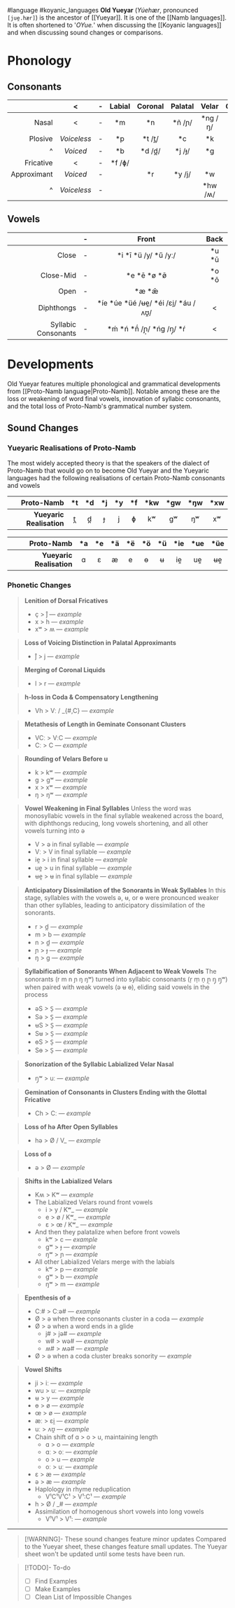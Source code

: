 #language #koyanic_languages 
**Old Yueyar** (*Yúehær*, pronounced `[jue̯.hær]`) is the ancestor of [[Yueyar]]. It is one of the [[Namb languages]]. It is often shortened to '*OYue.*' when discussing the [[Koyanic languages]] and when discussing sound changes or comparisons.

# Phonology
## Consonants

|             |      <      | -   | Labial  | Coronal  | Palatal |  Velar   | Glottal |
| -----------:|:-----------:| --- |:-------:|:--------:|:-------:|:--------:|:-------:|
|       Nasal |      <      | -   |   \*m   |   \*n    | \*ñ /ɲ/ | \*ng /ŋ/ |         |
|     Plosive | *Voiceless* | -   |   \*p   | \*t /t̪/ |   \*c   |   \*k    |         |
|           ^ |  *Voiced*   | -   |   \*b   | \*d /d̪/ | \*j /ɟ/ |   \*g    |         |
|   Fricative |      <      | -   | \*f /ɸ/ |          |         |          |   \*h   |
| Approximant |  *Voiced*   | -   |         |   \*r    | \*y /j/ |   \*w    |         |
|           ^ | *Voiceless* | -   |         |          |         | \*hw /ʍ/ |         |

## Vowels

|                     | -   |                   Front                    |   Back   |
| ------------------: | --- | :----------------------------------------: | :------: |
|               Close | -   |         \*i \*ī \*ü /y/ \*ű /yː/         | \*u \*ū |
|           Close-Mid | -   |             \*e \*ē \*ø \*ø̄              | \*o \*ō |
|                Open | -   |                  \*æ \*ǣ                  |          |
|          Diphthongs | -   | \*íe \*úe \*üé /ʉe̯/ \*éi /ɛi̯/ \*áu /ʌʊ̯/ |    <     |
| Syllabic Consonants | -   |    \*ḿ \*ń \*ñ́ /ɲ̩/ \*ńg /ŋ̩/ \*ŕ     |    <     |

# Developments
Old Yueyar features multiple phonological and grammatical developments from [[Proto-Namb language|Proto-Namb]]. Notable among these are the loss or weakening of word final vowels, innovation of syllabic consonants, and the total loss of Proto-Namb's grammatical number system.
## Sound Changes
### Yueyaric Realisations of Proto-Namb
The most widely accepted theory is that the speakers of the dialect of Proto-Namb that would go on to become Old Yueyar and the Yueyaric languages had the following realisations of certain Proto-Namb consonants and vowels

|           **Proto-Namb** | \*t | \*d | \*j | \*y | \*f | \*kw | \*gw | \*ŋw | \*xw |
| ------------------------:|:---:|:---:|:---:|:---:|:---:|:----:|:----:|:----:|:----:|
| **Yueyaric Realisation** | t̪  | d̪  |  ɟ  |  j  |  ɸ  |  kʷ  |  gʷ  |  ŋʷ  |  xʷ  |

|           **Proto-Namb** | \*a | \*e | \*ä | \*ë | \*ö | \*ü | \*ie | \*ue | \*üe |
| ------------------------:|:---:|:---:|:---:|:---:|:---:|:---:|:----:|:----:|:----:|
| **Yueyaric Realisation** |  ɑ  |  ɛ  |  æ  |  e  |  ɵ  |  ʉ  | ie̯  | ue̯  | ʉe̯  |

### Phonetic Changes

> **Lenition of Dorsal Fricatives**
> - ç > j̊ — *example*
> - x > h — *example*
> - xʷ > ʍ — *example*

> **Loss of Voicing Distinction in Palatal Approximants**
> - j̊ > j — *example*

>**Merging of Coronal Liquids**
>- l > r — *example*

>**h-loss in Coda & Compensatory Lengthening**
>- Vh > Vː / \_{#,C} — *example*

> **Metathesis of Length in Geminate Consonant Clusters**
> - VCː > VːC — *example*
> - Cː > C — *example*

>**Rounding of Velars Before u**
>- k > kʷ  — *example*
>- g > gʷ  — *example*
>- x > xʷ  — *example*
>- ŋ > ŋʷ  — *example*

>**Vowel Weakening in Final Syllables**
>Unless the word was monosyllabic vowels in the final syllable weakened across the board, with diphthongs reducing, long vowels shortening, and all other vowels turning into ə
>- V > ə in final syllable — *example*
>- Vː > V in final syllable — *example*
>- ie̯ > i in final syllable — *example*
>- ue̯ > u in final syllable — *example*
>- ʉe̯ > ʉ in final syllable — *example*

>**Anticipatory Dissimilation of the Sonorants in Weak Syllables**
>In this stage, syllables with the vowels ə, ʉ, or ɵ were pronounced weaker than other syllables, leading to anticipatory dissimilation of the sonorants.
>- r > d̪ — *example*
>- m > b — *example*
>- n > d̪ — *example*
>- ɲ > ɟ — *example*
>- ŋ > g — *example*

> **Syllabification of Sonorants When Adjacent to Weak Vowels**
> The sonorants (r m n ɲ ŋ ŋʷ) turned into syllabic consonants (r̩ m̩ n̩ ɲ̩ ŋ̩ ŋ̩ʷ) when paired with weak vowels (ə ʉ ɵ), eliding said vowels in the process
> - əS > S̩ — *example*
> - Sə > S̩ — *example*
> - ʉS > S̩ — *example*
> - Sʉ > S̩ — *example*
> - ɵS > S̩ — *example*
> - Sɵ > S̩ — *example*

>**Sonorization of the Syllabic Labialized Velar Nasal**
>- ŋ̩ʷ > uː — *example*

>**Gemination of Consonants in Clusters Ending with the Glottal Fricative**
>- Ch > Cː — *example*

>**Loss of hə After Open Syllables**
>- hə > Ø / V_ — *example*

>**Loss of ə**
>- ə > Ø — *example*

>**Shifts in the Labialized Velars**
>- Kʍ > Kʷ — *example*
>- The Labialized Velars round front vowels
>	- i > y / Kʷ\_ — *example*
>	- e > ø / Kʷ\_ — *example*
>	- ɛ > œ / Kʷ\_ — *example*
>- And then they palatalize when before front vowels
>	- kʷ > c — *example*
>	- gʷ > ɟ — *example*
>	- ŋʷ > ɲ — *example*
>- All other Labialized Velars merge with the labials
>	- kʷ > p — *example*
>	- gʷ > b — *example*
>	- ŋʷ > m — *example*

>**Epenthesis of ə**
>- Cː# > Cːə# — *example*
>- Ø > ə when three consonants cluster in a coda — *example*
>- Ø > ə when a word ends in a glide
>	- j# > jə# — *example*
>	- w# > wə# — *example*
>	- ʍ# > ʍə# — *example*
>- Ø > ə when a coda cluster breaks sonority — *example*

>**Vowel Shifts**
>- ji > iː — *example*
>- wu > uː — *example*
>- ʉ > y — *example*
>- ɵ > ø — *example*
>- œ > ø — *example*
>- æː > ɛi̯ — *example*
>- uː > ʌʊ̯ — *example*
>- Chain shift of ɑ > o > u, maintaining length
>	- ɑ > o  — *example*
>	- ɑː > oː — *example*
>	- o > u — *example*
>	- oː > uː — *example*
>- ɛ > æ — *example*
>- ə > æ — *example*
>- Haplology in rhyme reduplication
>	- V¹C¹V¹C¹ > V¹:C¹ — *example*
>- h > Ø / \_# — *example*
>- Assimilation of homogenous short vowels into long vowels
>	- V¹V¹ > V¹: — *example*

---
> [!WARNING]- These sound changes feature minor updates
> Compared to the Yueyar sheet, these changes feature small updates. The Yueyar sheet won't be updated until some tests have been run.

> [!TODO]- To-do
> - [ ] Find Examples
> - [ ] Make Examples
> - [ ] Clean List of Impossible Changes
